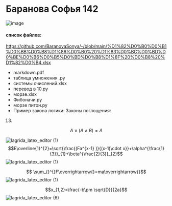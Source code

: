 # Баранова Софья 142 

![image](https://user-images.githubusercontent.com/114420047/192935547-683ec55a-1b99-4a90-bf98-0cea3c6d3723.png)


#### список файлов:
 https://github.com/BaranovaSonya/-/blob/main/%D1%82%D0%B0%D0%B1%D0%BB%D0%B8%D1%86%D0%B0%20%D1%83%D0%BC%D0%BD%D0%BE%D0%B6%D0%B5%D0%BD%D0%B8%D1%8F%20%D0%B8%20%D1%82%D0%B4.xlsx 
 - markdown.pdf 
- таблица умножения .py
- сиcтемы счислений.xlsx
- перевод в 10.py
- морзе.xlsx
- Фибоначи.py
- морзе питон.py
- Пример закона логики:
Законы поглощения:
13.
$$A \vee (A \wedge B)=A $$

![lagrida_latex_editor (1)](https://user-images.githubusercontent.com/114420047/198193009-afd8621c-f48c-4e20-9074-be47f9003f89.png)
$$E\overline{1}^{2}=\sqrt{\frac{(Fa^{x-1} )}{(x-1)\cdot x}}+\alpha^{\frac{1}{3}}_{1}+\beta^{\frac{2}{3}}_{2}$$
![lagrida_latex_editor (1)](https://user-images.githubusercontent.com/114420047/200735452-1a0495c5-c790-4175-a533-6acdd95d7808.png)

$$ \sum_{}^{}F\overrightarrow{}=ma\overrightarrow{}$$
![lagrida_latex_editor (1)](https://user-images.githubusercontent.com/114420047/200735485-fe0f5ae4-f88a-4c89-be38-1c30399cb316.png)

$$x_{1,2}=\frac{-b\pm \sqrt{D}}{2a}$$
![lagrida_latex_editor (6)](https://user-images.githubusercontent.com/114420047/200737545-ca1fdc5c-8a5f-44ef-b0bc-41ffceb6b0fa.png)
